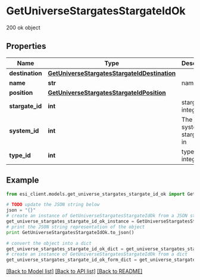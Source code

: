 # GetUniverseStargatesStargateIdOk

200 ok object

## Properties

Name | Type | Description | Notes
------------ | ------------- | ------------- | -------------
**destination** | [**GetUniverseStargatesStargateIdDestination**](GetUniverseStargatesStargateIdDestination.md) |  | 
**name** | **str** | name string | 
**position** | [**GetUniverseStargatesStargateIdPosition**](GetUniverseStargatesStargateIdPosition.md) |  | 
**stargate_id** | **int** | stargate_id integer | 
**system_id** | **int** | The solar system this stargate is in | 
**type_id** | **int** | type_id integer | 

## Example

```python
from esi_client.models.get_universe_stargates_stargate_id_ok import GetUniverseStargatesStargateIdOk

# TODO update the JSON string below
json = "{}"
# create an instance of GetUniverseStargatesStargateIdOk from a JSON string
get_universe_stargates_stargate_id_ok_instance = GetUniverseStargatesStargateIdOk.from_json(json)
# print the JSON string representation of the object
print GetUniverseStargatesStargateIdOk.to_json()

# convert the object into a dict
get_universe_stargates_stargate_id_ok_dict = get_universe_stargates_stargate_id_ok_instance.to_dict()
# create an instance of GetUniverseStargatesStargateIdOk from a dict
get_universe_stargates_stargate_id_ok_form_dict = get_universe_stargates_stargate_id_ok.from_dict(get_universe_stargates_stargate_id_ok_dict)
```
[[Back to Model list]](../README.md#documentation-for-models) [[Back to API list]](../README.md#documentation-for-api-endpoints) [[Back to README]](../README.md)


